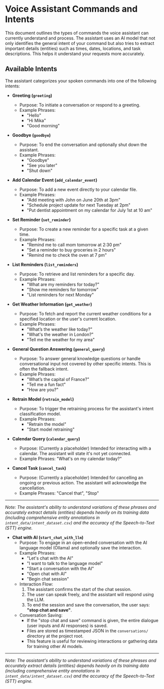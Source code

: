 # Voice Assistant Commands and Intents

This document outlines the types of commands the voice assistant can currently understand and process.
The assistant uses an AI model that not only identifies the general intent of your command but also tries to extract important details (entities) such as times, dates, locations, and task descriptions. This helps it understand your requests more accurately.

## Available Intents

The assistant categorizes your spoken commands into one of the following intents:

*   **Greeting (`greeting`)**
    *   Purpose: To initiate a conversation or respond to a greeting.
    *   Example Phrases:
        *   "Hello"
        *   "Hi Mika"
        *   "Good morning"

*   **Goodbye (`goodbye`)**
    *   Purpose: To end the conversation and optionally shut down the assistant.
    *   Example Phrases:
        *   "Goodbye"
        *   "See you later"
        *   "Shut down"

*   **Add Calendar Event (`add_calendar_event`)**
    *   Purpose: To add a new event directly to your calendar file.
    *   Example Phrases:
        *   "Add meeting with John on June 20th at 3pm"
        *   "Schedule project update for next Tuesday at 2pm"
        *   "Put dentist appointment on my calendar for July 1st at 10 am"

*   **Set Reminder (`set_reminder`)**
    *   Purpose: To create a new reminder for a specific task at a given time.
    *   Example Phrases:
        *   "Remind me to call mom tomorrow at 2:30 pm"
        *   "Set a reminder to buy groceries in 2 hours"
        *   "Remind me to check the oven at 7 pm"

*   **List Reminders (`list_reminders`)**
    *   Purpose: To retrieve and list reminders for a specific day.
    *   Example Phrases:
        *   "What are my reminders for today?"
        *   "Show me reminders for tomorrow"
        *   "List reminders for next Monday"

*   **Get Weather Information (`get_weather`)**
    *   Purpose: To fetch and report the current weather conditions for a specified location or the user's current location.
    *   Example Phrases:
        *   "What’s the weather like today?"
        *   "What's the weather in London?"
        *   "Tell me the weather for my area"

*   **General Question Answering (`general_query`)**
    *   Purpose: To answer general knowledge questions or handle conversational input not covered by other specific intents. This is often the fallback intent.
    *   Example Phrases:
        *   "What’s the capital of France?"
        *   "Tell me a fun fact"
        *   "How are you?"

*   **Retrain Model (`retrain_model`)**
    *   Purpose: To trigger the retraining process for the assistant's intent classification model.
    *   Example Phrases:
        *   "Retrain the model"
        *   "Start model retraining"

*   **Calendar Query (`calendar_query`)**
    *   Purpose: (Currently a placeholder) Intended for interacting with a calendar. The assistant will state it's not yet connected.
    *   Example Phrases: "What's on my calendar today?"

*   **Cancel Task (`cancel_task`)**
    *   Purpose: (Currently a placeholder) Intended for cancelling an ongoing or previous action. The assistant will acknowledge the cancellation.
    *   Example Phrases: "Cancel that", "Stop"

---
*Note: The assistant's ability to understand variations of these phrases and accurately extract details (entities) depends heavily on its training data (including comprehensive entity annotations in `intent_data/intent_dataset.csv`) and the accuracy of the Speech-to-Text (STT) engine.*

*   **Chat with AI (`start_chat_with_llm`)**
    *   Purpose: To engage in an open-ended conversation with the AI language model (Ollama) and optionally save the interaction.
    *   Example Phrases:
        *   "Let's chat with the AI"
        *   "I want to talk to the language model"
        *   "Start a conversation with the AI"
        *   "Open chat with AI"
        *   "Begin chat session"
    *   Interaction Flow:
        1.  The assistant confirms the start of the chat session.
        2.  The user can speak freely, and the assistant will respond using the LLM.
        3.  To end the session and save the conversation, the user says: **"stop chat and save"**.
    *   Conversation Saving:
        *   If the "stop chat and save" command is given, the entire dialogue (user inputs and AI responses) is saved.
        *   Files are stored as timestamped JSON in the `conversations/` directory at the project root.
        *   This feature is useful for reviewing interactions or gathering data for training other AI models.

---
*Note: The assistant's ability to understand variations of these phrases and accurately extract details (entities) depends heavily on its training data (including comprehensive entity annotations in `intent_data/intent_dataset.csv`) and the accuracy of the Speech-to-Text (STT) engine.*